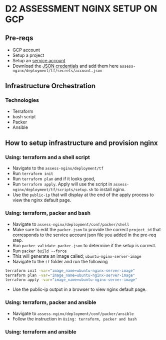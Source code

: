 # D2 ASSESSMENT NGINX SETUP ON GCP

## Pre-reqs
- GCP account
- Setup a project
- Setup an [service account](https://developers.google.com/identity/protocols/OAuth2ServiceAccount#creatinganaccount)
- Download the [JSON credentials](https://support.google.com/cloud/answer/6158849?hl=en&ref_topic=6262490#serviceaccounts) and add them here `assess-nginx/deployment/tf/secrets/account.json`
 
## Infrastructure Orchestration

### Technologies
- Terraform
- bash script
- Packer
- Ansible

## How to setup infrastructure and provision nginx

### Using: terraform and a shell script
- Navigate to the `assess-nginx/deployment/tf`
- Run `terraform init`
- Run `terraform plan` and if it looks good,
- Run `terraform apply`. Apply will use the script in `assess-nginx/deployment/tf/scripts/setup.sh` to install nginx.
- Use the `public-ip` that will display at the end of the apply process to view the nginx default page.

### Using: terraform, packer and bash
- Navigate to `assess-nginx/deployment/conf/packer/shell`
- Make sure to edit the `packer.json` to provide the correct `project_id` that corresponds to the service account json file you added in the pre-req step.
- Run `packer validate packer.json` to determine if the setup is correct.
- Run `packer build --force`
- This will generate an image called; `ubuntu-nginx-server-image`
- Navigate to the `tf` folder and run the following

```bash
terraform init -var="image_name=ubuntu-nginx-server-image"
terraform plan -var="image_name=ubuntu-nginx-server-image"
terraform apply -var="image_name=ubuntu-nginx-server-image"
```
- Use the public-ip output in a browser to view nginx default page.

### Using: terraform, packer and ansible
- Navigate to `assess-nginx/deployment/conf/packer/ansible`
- Follow the instruction in `Using: terraform, packer and bash`

### Using: terraform and ansible
